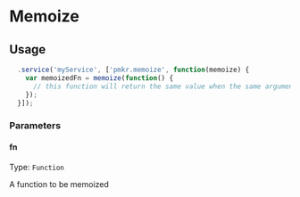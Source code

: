 # Memoize

## Usage

```javascript
  .service('myService', ['pmkr.memoize', function(memoize) {
    var memoizedFn = memoize(function() {
      // this function will return the same value when the same arguments are passed in.
    });
  }]);
```

### Parameters

#### fn

Type: `Function`

A function to be memoized